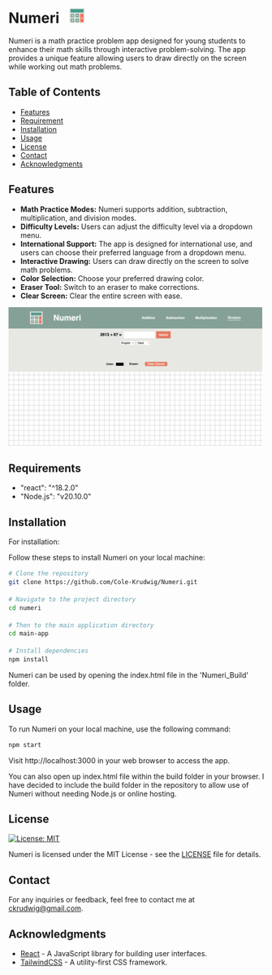 # Numeri &nbsp; <img src="/public/icon.png" alt="Numeri Logo" width="30">

Numeri is a math practice problem app designed for young students to enhance their math skills through interactive problem-solving. The app provides a unique feature allowing users to draw directly on the screen while working out math problems.

## Table of Contents

- [Features](#features)
- [Requirement](#requirements)
- [Installation](#installation)
- [Usage](#usage)
- [License](#license)
- [Contact](#contact)
- [Acknowledgments](#acknowledgments)

## Features

- **Math Practice Modes:** Numeri supports addition, subtraction, multiplication, and division modes.
- **Difficulty Levels:** Users can adjust the difficulty level via a dropdown menu.
- **International Support:** The app is designed for international use, and users can choose their preferred language from a dropdown menu.
- **Interactive Drawing:** Users can draw directly on the screen to solve math problems.
- **Color Selection:** Choose your preferred drawing color.
- **Eraser Tool:** Switch to an eraser to make corrections.
- **Clear Screen:** Clear the entire screen with ease.

<img src="/public/NumeriBackground.png" alt="Numeri Homepage" width="500">

## Requirements

- "react": "^18.2.0"
- "Node.js": "v20.10.0"

## Installation

For installation:

Follow these steps to install Numeri on your local machine:

```bash
# Clone the repository
git clone https://github.com/Cole-Krudwig/Numeri.git

# Navigate to the project directory
cd numeri

# Then to the main application directory
cd main-app

# Install dependencies
npm install
```

Numeri can be used by opening the index.html file in the 'Numeri_Build' folder.

## Usage

To run Numeri on your local machine, use the following command:

```bash
npm start
```

Visit http://localhost:3000 in your web browser to access the app.

You can also open up index.html file within the build folder in your browser. I have decided to include the build folder in the repository to allow use of Numeri without needing Node.js or online hosting.

## License

[![License: MIT](https://img.shields.io/badge/License-MIT-blue.svg)](https://opensource.org/licenses/MIT)

Numeri is licensed under the MIT License - see the [LICENSE](/LICENSE.md) file for details.

## Contact

For any inquiries or feedback, feel free to contact me at ckrudwig@gmail.com.

## Acknowledgments

- [React](https://reactjs.org/) - A JavaScript library for building user interfaces.
- [TailwindCSS](https://tailwindcss.com/) - A utility-first CSS framework.
